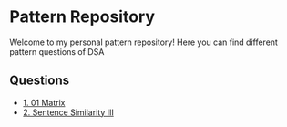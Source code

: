 # Pattern Repository

Welcome to my personal pattern repository! Here you can find different pattern questions of DSA

## Questions

- [1. 01 Matrix](https://leetcode.com/problems/01-matrix/description/)
- [2. Sentence Similarity III](https://leetcode.com/problems/sentence-similarity-iii/description/)

